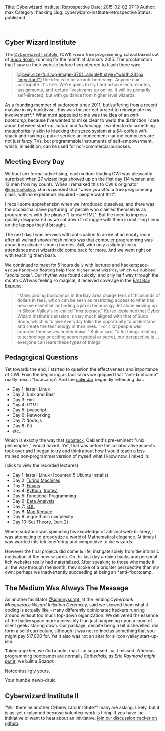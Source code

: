 Title: Cyberwizard Institute: Retrospective
Date: 2015-02-02 07:10
Author: max
Category: hacking
Slug: cyberwizard-institute-retrospective
Status: published

 

Cyber Wizard Institute
----------------------

The [Cyberwizard Institute ](http://cyber.wizard.institute/) (CWI) was a free programming school based out of [Sudo Room](http://sudoroom.org), running for the month of January 2015. The proclamation that I saw on their website before I volunteered to teach there was:

> [![cwi]({static}/images/uploads/2015/02/cwi.png){.size-full .wp-image-3704 .alignleft style="width:232px !important"}]({static}/images/uploads/2015/02/cwi.png)The idea is to be an anti-bootcamp. Anyone can participate. It's free. We're going to try hard to have lecture notes, assignments, and lecture livestreams up online. It will be primarily self-directed, but with guidance from higher level wizards.

As a founding member of sudoroom since 2011, but suffering from a recent malaise in my hacktivism, this was the perfect project to reinvigorate my involvement*.* What most appealed to me was the idea of an *anti-bootcamp,* because I've wanted to make clear to world the distinction I care about between *start-up culture* and *technology.* I wanted to do something metaphorically akin to hijacking the stereo system at a $4-coffee-wifi-shack and making a public service announcement that the computers are not just fancy TVs, but programmable instruments of self-empowerment, which, in addition, can be used for non-commercial purposes.

Meeting Every Day
-----------------

Without any formal advertising, each sudoer leading CWI was pleasantly surprised when 27 wizardlings showed up on the first day (14 women and 13 men from my count).  When I remarked this to CWI's originator [@marinakukso](https://twitter.com/marinakukso), she responded that "when you offer a free programming class, with no experience required - people want that".

I recall some apprehension when we introduced ourselves, and there was the occasional naïve posturing  of people who claimed themselves as programmers with the phrase "I know HTML". But the need to impress quickly disappeared as we sat down to struggle with them in installing Linux on the laptops they'd brought.

The next day I was nervous with anticipation to arrive at an empty room after all we had shown fresh minds was that computer programming was about inexplicable Ubuntu hurdles. Still, with only a slightly leaky attendance most wizards did come back for more. And we went right on with teaching them bash.

We continued to meet for 5 hours daily with lectures and hackerspace-esque hands-on floating help from higher level wizards, which we dubbed *"social code".* Our rhythm was found quickly, and only half way through the month CWI was feeling so magical, it received coverage in the [East Bay Express](http://www.eastbayexpress.com/oakland/radically-sharing-temescal/Content?oid=4172033&showFullText=true):

> "Many coding bootcamps in the Bay Area charge tens of thousands of dollars in fees, which can be seen as restricting access to what has become essential for finding a job in technology, let alone moving up in Silicon Valley's so-called "meritocracy." Kukso explained that Cyber Wizard Institute's mission is very much aligned with that of Sudo Room, which is to give everyday folks the opportunity to understand and create the technology in their lives. "For a lot people who consider themselves nontechnical," Kukso said, "a lot things relating to technology or coding seem mystical or secret, our perspective is ... everyone can learn these types of things.'

Pedagogical Questions
---------------------

Yet towards the end, I started to question the effectiveness and importance of CWI. From the beginning as facilitators we quipped that "anti-bootcamp" reallly meant "bootcamp". And the [calendar](http://cyber.wizard.institute/calendar.html) began by reflecting that.

-   Day 1: Install Linux
-   Day 2: Unix and Bash
-   Day 3: vim
-   Day 4: HTML
-   Day 5: javascript
-   Day 6: Networking
-   Day 7: Node.js
-   Day 8: Git
-   [etc...](http://cyber.wizard.institute/calendar.html)

Which is exactly the way that [substack,](http://substack.net/) Oakland's pre-eminent "unix philosopher," would have it. Yet, that was before the collaborative aspects took over and I began to try and think about how I would teach a less trained non-programmer version of myself what I know now. I mixed in:

(click to view the recorded lectures)

-   Day 1: Install Linux (I counted 5 Ubuntu installs)
-   Day 2: [Turing Machines](https://www.youtube.com/watch?v=mMJp7X_ao8g)
-   Day 3: [Emacs](https://www.youtube.com/watch?v=ah9puba1aSQ)
-   Day 4: [Python](https://www.youtube.com/watch?v=0R7dHozRNS4), [(notes)](http://nbviewer.ipython.org/github/cyberwizardinstitute/workshops/blob/master/python_intro_and_spell_checker.ipynb)
-   Day 5: Functional Programming
-   Day 6: [Data Analysis](https://github.com/cyberwizardinstitute/workshops/blob/master/data_analysis.md)
-   Day 7: [SQL](https://www.youtube.com/watch?v=Esq5ms3rlo4)
-   Day 8: [Map Reduce](http://nbviewer.ipython.org/github/cyberwizardinstitute/workshops/blob/master/Map%20Reduce.ipynb)
-   Day 9: Algorithmic complexity
-   Day 10: [Set Theory](https://www.youtube.com/watch?v=MH2ywQkmfjo), [(part 2)](https://www.youtube.com/watch?v=PAvpzjN_Tx0)

Where substack was spreading his knowledge of artisinal web-buildery, I was attempting to proselytize a world of Mathematical elegance. At times I was worried this felt interfering and competitive to the wizards.

However the final projects did come to life, instigate solely from the intrinsic motivation of the new-wizards. On the last day arduino hacks and personal-itch websites really had materialized. After speaking to those who made it all the way through the month, they spoke of a brighter perspective than my own: perhaps we inadvertently succeeding at being an *anti-*bootcamp.

The Medium Was Always The Message
---------------------------------

As another facilitator [@Johnnyscript,](https://twitter.com/johnnyscript) at the  ending *Cyberpunk Masquerade Wizard Initiation Ceremony,* said we showed them what it coding is actually like - many differently opinionated hackers running around without too much top-down organization. We delivered the essence of the hackerspace more accessibly than just happening upon a room of silent geeks staring down. Our package, despite being a bit dishevelled, did form a solid curriculum, although it was not refined as something that you might pay $17,000 for. Yet it also was not an altar for silicon-valley start-up-ism.

Taken together, we find a point that I am surprised that I missed. Whereas  programming bootcamps are normally *Cathedrals, as Eric Raymond [might put it](https://en.wikipedia.org/wiki/The_Cathedral_and_the_Bazaar)*, we built a *Bazaar.*

Notconfusingly yours,

Your humble newb-druid.

Cyberwizard Institute II
------------------------

"Will there be another Cyberwizard Institute?" many are asking. Likely, but it is as-yet unplanned because volunteer work is tiring. If you have the intitiative or want to hear about an inititiative, [join our discussion tracker on github](https://github.com/cyberwizardinstitute/discussion/issues).

 
